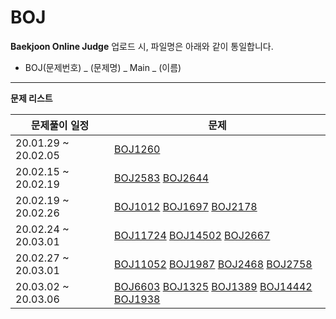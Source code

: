 # BOJ

**Baekjoon Online Judge**
업로드 시, 파일명은 아래와 같이 통일합니다.

- BOJ(문제번호) _ (문제명) _ Main _ (이름) 

------

**문제 리스트**

| 문제풀이 일정       | 문제                                                         |
| ------------------- | ------------------------------------------------------------ |
| 20.01.29 ~ 20.02.05 | [BOJ1260](<https://www.acmicpc.net/problem/1260>)            |
| 20.02.15 ~ 20.02.19 | [BOJ2583](https://www.acmicpc.net/problem/2583) [BOJ2644](https://www.acmicpc.net/problem/2644) |
| 20.02.19 ~ 20.02.26 | [BOJ1012](https://www.acmicpc.net/problem/1012) [BOJ1697](https://www.acmicpc.net/problem/1697) [BOJ2178](https://www.acmicpc.net/problem/2178) |
| 20.02.24 ~ 20.03.01 | [BOJ11724](https://www.acmicpc.net/problem/11724) [BOJ14502](https://www.acmicpc.net/problem/14502) [BOJ2667](https://www.acmicpc.net/problem/2667) |
| 20.02.27 ~ 20.03.01 | [BOJ11052](https://www.acmicpc.net/problem/11052) [BOJ1987](https://www.acmicpc.net/problem/1987) [BOJ2468](https://www.acmicpc.net/problem/2468) [BOJ2758](https://www.acmicpc.net/problem/2758) |
| 20.03.02 ~ 20.03.06 | [BOJ6603](https://www.acmicpc.net/problem/6603) [BOJ1325](https://www.acmicpc.net/problem/1325) [BOJ1389](https://www.acmicpc.net/problem/1389) [BOJ14442](https://www.acmicpc.net/problem/14442) [BOJ1938](https://www.acmicpc.net/problem/1938) |

